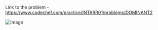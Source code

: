Link to the problem - https://www.codechef.com/practice/INTARR01/problems/DOMINANT2



![image](https://github.com/Haleshot/Competitive-Programming/assets/57552973/11f1cfab-6c8d-44a5-86f2-47f8fd422763)
